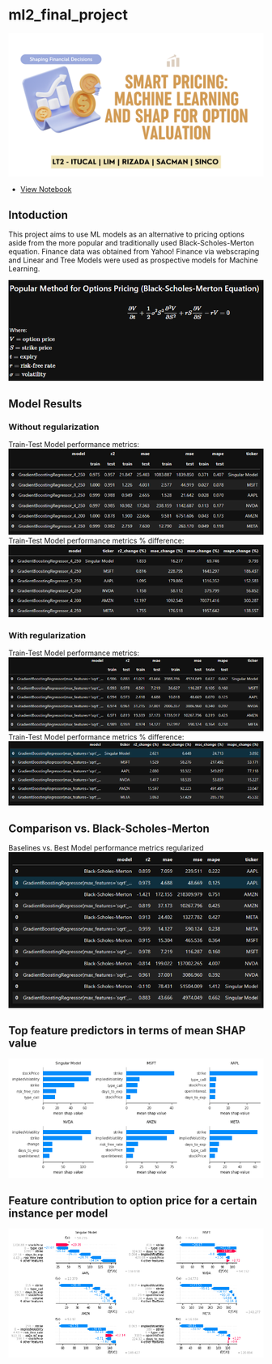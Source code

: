 # ml2_final_project

![](images/title.png)

- [View Notebook](ml_final_project_final-regularization.ipynb) 

## Intoduction

This project aims to use ML models as an alternative to pricing options aside from the more popular and traditionally used Black-Scholes-Merton equation. Finance data was obtained from Yahoo! Finance via webscraping and Linear and Tree Models were used as prospective models for Machine Learning.

![](images/bsm_equation.png)

## Model Results

### Without regularization
Train-Test Model performance metrics:
![](images/wo_reg_summary1.png)
Train-Test Model performance metrics % difference:
![](images/wo_reg_summary2.png)

### With regularization
Train-Test Model performance metrics:
![](images/w_reg_summary1.png)
 Train-Test Model performance metrics % difference:
![](images/w_reg_summary2.png)

## Comparison vs. Black-Scholes-Merton
Baselines vs. Best Model performance metrics regularized
![img.png](images/bsm_compa.png)

## Top feature predictors in terms of mean SHAP value

![](images/shap1.png)

## Feature contribution to option price for a certain instance per model

![](images/shap2.png)
